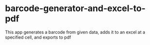 # barcode-generator-and-excel-to-pdf
This app generates a barcode from given data, adds it to an excel at a specified cell, and exports to pdf
